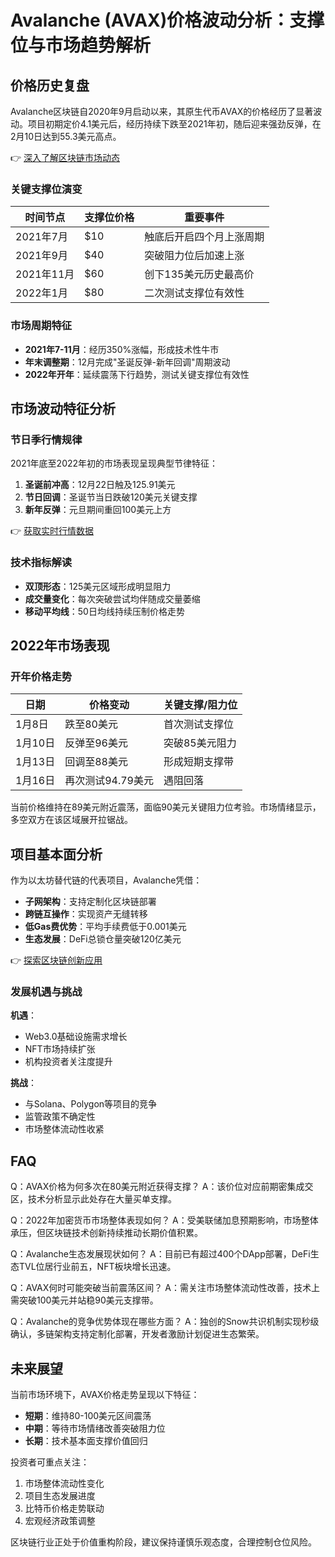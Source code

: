 # Avalanche (AVAX)价格波动分析：支撑位与市场趋势解析

## 价格历史复盘

Avalanche区块链自2020年9月启动以来，其原生代币AVAX的价格经历了显著波动。项目初期定价4.1美元后，经历持续下跌至2021年初，随后迎来强劲反弹，在2月10日达到55.3美元高点。

👉 [深入了解区块链市场动态](https://bit.ly/okx_welcome)

### 关键支撑位演变
| 时间节点      | 支撑位价格 | 重要事件                          |
|---------------|------------|-----------------------------------|
| 2021年7月     | $10        | 触底后开启四个月上涨周期          |
| 2021年9月     | $40        | 突破阻力位后加速上涨              |
| 2021年11月    | $60        | 创下135美元历史最高价             |
| 2022年1月     | $80        | 二次测试支撑位有效性              |

### 市场周期特征
- **2021年7-11月**：经历350%涨幅，形成技术性牛市
- **年末调整期**：12月完成"圣诞反弹-新年回调"周期波动
- **2022年开年**：延续震荡下行趋势，测试关键支撑位有效性

## 市场波动特征分析

### 节日季行情规律
2021年底至2022年初的市场表现呈现典型节律特征：
1. **圣诞前冲高**：12月22日触及125.91美元
2. **节日回调**：圣诞节当日跌破120美元关键支撑
3. **新年反弹**：元旦期间重回100美元上方

👉 [获取实时行情数据](https://bit.ly/okx_welcome)

### 技术指标解读
- **双顶形态**：125美元区域形成明显阻力
- **成交量变化**：每次突破尝试均伴随成交量萎缩
- **移动平均线**：50日均线持续压制价格走势

## 2022年市场表现

### 开年价格走势
| 日期       | 价格变动     | 关键支撑/阻力位 |
|------------|--------------|------------------|
| 1月8日     | 跌至80美元   | 首次测试支撑位   |
| 1月10日    | 反弹至96美元 | 突破85美元阻力   |
| 1月13日    | 回调至88美元 | 形成短期支撑带   |
| 1月16日    | 再次测试94.79美元 | 遇阻回落       |

当前价格维持在89美元附近震荡，面临90美元关键阻力位考验。市场情绪显示，多空双方在该区域展开拉锯战。

## 项目基本面分析

作为以太坊替代链的代表项目，Avalanche凭借：
- **子网架构**：支持定制化区块链部署
- **跨链互操作**：实现资产无缝转移
- **低Gas费优势**：平均手续费低于0.001美元
- **生态发展**：DeFi总锁仓量突破120亿美元

👉 [探索区块链创新应用](https://bit.ly/okx_welcome)

### 发展机遇与挑战
**机遇**：
- Web3.0基础设施需求增长
- NFT市场持续扩张
- 机构投资者关注度提升

**挑战**：
- 与Solana、Polygon等项目的竞争
- 监管政策不确定性
- 市场整体流动性收紧

## FAQ

Q：AVAX价格为何多次在80美元附近获得支撑？
A：该价位对应前期密集成交区，技术分析显示此处存在大量买单支撑。

Q：2022年加密货币市场整体表现如何？
A：受美联储加息预期影响，市场整体承压，但区块链技术创新持续推动长期价值积累。

Q：Avalanche生态发展现状如何？
A：目前已有超过400个DApp部署，DeFi生态TVL位居行业前五，NFT板块增长迅速。

Q：AVAX何时可能突破当前震荡区间？
A：需关注市场整体流动性改善，技术上需突破100美元并站稳90美元支撑带。

Q：Avalanche的竞争优势体现在哪些方面？
A：独创的Snow共识机制实现秒级确认，多链架构支持定制化部署，开发者激励计划促进生态繁荣。

## 未来展望

当前市场环境下，AVAX价格走势呈现以下特征：
- **短期**：维持80-100美元区间震荡
- **中期**：等待市场情绪改善突破阻力位
- **长期**：技术基本面支撑价值回归

投资者可重点关注：
1. 市场整体流动性变化
2. 项目生态发展进度
3. 比特币价格走势联动
4. 宏观经济政策调整

区块链行业正处于价值重构阶段，建议保持谨慎乐观态度，合理控制仓位风险。
